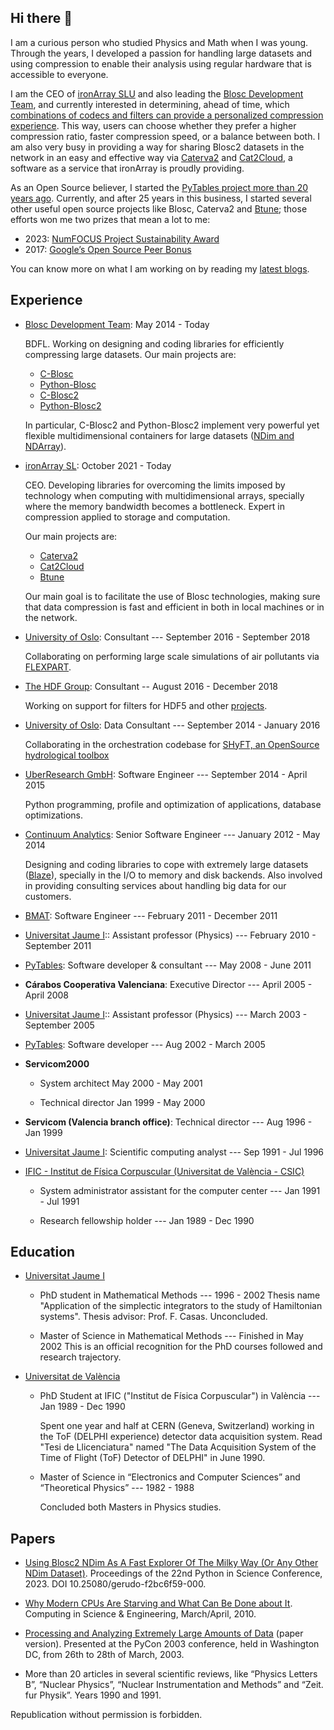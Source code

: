 ## Hi there 👋

<!--
**FrancescAlted/FrancescAlted** is a ✨ _special_ ✨ repository because its `README.md` (this file) appears on your GitHub profile.

-->

I am a curious person who studied Physics and Math when I was young. Through the years, I developed a passion for handling large datasets and using compression to enable their analysis using regular hardware that is accessible to everyone.

I am the CEO of [ironArray SLU](https://ironarray.io) and also leading the [Blosc Development Team](https://blosc.org), and currently interested in determining, ahead of time, which [combinations of codecs and filters can provide a personalized compression experience](https://btune.blosc.org). This way, users can choose whether they prefer a higher compression ratio, faster compression speed, or a balance between both. I am also very busy in providing a way for sharing Blosc2 datasets in the network in an easy and effective way via [Caterva2](https://ironarray.io/caterva2-doc/index.html) and [Cat2Cloud](https://ironarray.io/cat2cloud), a software as a service that ironArray is proudly providing.

As an Open Source believer, I started the [PyTables project more than 20 years ago](https://www.blosc.org/posts/pytables-20years/).  Currently, and after 25 years in this business, I started several other useful open source projects like Blosc, Caterva2 and [Btune](https://github.com/ironArray/Blosc2-Btune); those efforts won me two prizes that mean a lot to me:

* 2023: [NumFOCUS Project Sustainability Award](https://www.blosc.org/docs/NumFOCUS-Sustainability-Award.jpg)
* 2017: [Google’s Open Source Peer Bonus](https://opensource.googleblog.com/2017/10/more-open-source-peer-bonus-winners.html)

You can know more on what I am working on by reading my [latest blogs](https://www.blosc.org/authors/francesc-alted).

## Experience

  - [Blosc Development Team](https://blosc.org): May 2014 - Today

     BDFL. Working on designing and coding libraries for efficiently compressing large datasets. Our main projects are:
     + [C-Blosc](https://github.com/Blosc/c-blosc)
     + [Python-Blosc](https://github.com/Blosc/python-blosc)
     + [C-Blosc2](https://github.com/Blosc/c-blosc2)
     + [Python-Blosc2](https://github.com/Blosc/python-blosc2)
     
     In particular, C-Blosc2 and Python-Blosc2 implement very powerful yet flexible multidimensional containers for large datasets ([NDim and NDArray](https://www.blosc.org/posts/blosc2-ndim-intro)).

  - [ironArray SL](https://ironarray.io): October 2021 - Today

     CEO.  Developing libraries for overcoming the limits imposed by technology when computing with multidimensional arrays, specially where the memory bandwidth becomes a bottleneck.  Expert in compression applied to storage and computation.

    Our main projects are:
    + [Caterva2](https://ironarray.io/caterva2)
    + [Cat2Cloud](https://ironarray.io/cat2cloud)
    + [Btune](https://ironarray.io/btune)
   
    Our main goal is to facilitate the use of Blosc technologies, making sure that data compression is fast and efficient in both in local machines or in the network.

  - [University of Oslo](http://www.mn.uio.no/geo/english/): Consultant --- September 2016 - September 2018

    Collaborating on performing large scale simulations of air pollutants via [FLEXPART](https://www.flexpart.eu/wiki).

  - [The HDF Group](https://www.hdfgroup.org): Consultant -- August 2016 - December 2018

    Working on support for filters for HDF5 and other [projects](https://www.hdfgroup.org/2017/08/handling-ingesting-data-streams-500k-messs/).

  - [University of Oslo](http://www.mn.uio.no/geo/english/): Data Consultant --- September 2014 - January 2016

    Collaborating in the orchestration codebase for [SHyFT, an OpenSource hydrological toolbox](https://github.com/statkraft/shyft)

  - [UberResearch GmbH](http://www.uberresearch.com/): Software Engineer --- September 2014 - April 2015

    Python programming, profile and optimization of applications, database optimizations.

  - [Continuum Analytics](http://www.continuum.io): Senior Software Engineer --- January 2012 - May 2014

    Designing and coding libraries to cope with extremely large datasets ([Blaze](http://blaze.pydata.org)), specially in the I/O to memory and disk backends.  Also involved in providing consulting services about handling big data for our customers.

  - [BMAT](http://www.bmat.com): Software Engineer ---	February 2011 - December 2011

  - [Universitat Jaume I](http://www.uji.es):: Assistant professor (Physics) --- February 2010 - September 2011

  - [PyTables](http://www.pytables.org): Software developer & consultant --- May 2008 - June 2011

  - **Cárabos Cooperativa Valenciana**: Executive Director --- April 2005 - April 2008

  - [Universitat Jaume I](http://www.uji.es):: Assistant professor (Physics) --- March 2003 - September 2005

  - [PyTables](http://www.pytables.org): Software developer --- Aug 2002 - March 2005

  - **Servicom2000**
    * System architect	May 2000 - May 2001

    * Technical director	Jan 1999 - May 2000

  - **Servicom (Valencia branch office)**: Technical director --- Aug 1996 - Jan 1999

  - [Universitat Jaume I](http://www.uji.es): Scientific computing analyst --- Sep 1991 - Jul 1996

  - [IFIC - Institut de Física Corpuscular (Universitat de València - CSIC)](http://webific.ific.uv.es/web/en)

    * System administrator assistant for the computer center --- Jan 1991 - Jul 1991

    * Research fellowship holder --- Jan 1989 - Dec 1990

## Education

  - [Universitat Jaume I](http://www.uji.es)

    * PhD student in Mathematical Methods --- 1996 - 2002
      Thesis name "Application of the simplectic integrators to the study of Hamiltonian systems". Thesis advisor: Prof. F. Casas. Unconcluded.

    * Master of Science in Mathematical Methods --- Finished in May 2002
      This is an official recognition for the PhD courses followed and research trajectory.

  - [Universitat de València](http://www.uv.es)
    * PhD Student at IFIC ("Institut de Física Corpuscular") in València --- Jan 1989 - Dec 1990

      Spent one year and half at CERN (Geneva, Switzerland) working in the ToF (DELPHI experience) detector data acquisition system. Read "Tesi de Llicenciatura" named "The Data Acquisition System of the Time of Flight (ToF) Detector of DELPHI" in June 1990.

    * Master of Science in “Electronics and Computer Sciences” and “Theoretical Physics” --- 1982 - 1988

      Concluded both Masters in Physics studies.


## Papers

  * [Using Blosc2 NDim As A Fast Explorer Of The Milky Way (Or Any Other NDim Dataset)](https://conference.scipy.org/proceedings/scipy2023/Francesc_Alted.html). Proceedings of the 22nd Python in Science Conference, 2023. DOI 10.25080/gerudo-f2bc6f59-000.
  
  * [Why Modern CPUs Are Starving and What Can Be Done about It](http://www.blosc.org/docs/CISE-12-2-ScientificPro.pdf). Computing in Science & Engineering, March/April, 2010.

  * [Processing and Analyzing Extremely Large Amounts of Data](http://www.blosc.org/docs/pycon2003-paper.pdf) (paper version). Presented at the PyCon 2003 conference, held in Washington DC, from 26th to 28th of March, 2003.

  * More than 20 articles in several scientific reviews, like “Physics Letters B”, “Nuclear Physics”, “Nuclear Instrumentation and Methods” and “Zeit. fur Physik”. Years 1990 and 1991.

Republication without permission is forbidden.

